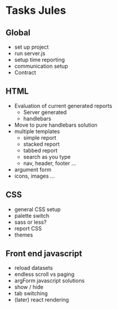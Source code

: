 # Tasks Jules

## Global
- set up project
- run server.js
- setup time reporting
- communication setup
- Contract  

## HTML
- Evaluation of current generated reports
    - Server generated
    - handlebars
- Move to pure handlebars solution 
- multiple templates
    - simple report
    - stacked report
    - tabbed report
    - search as you type
    - nav, header, footer ...
- argument form       
- icons, images ...

## CSS

- general CSS setup
- palette switch
- sass or less?
- report CSS
- themes

## Front end javascript 

- reload datasets
- endless scroll vs paging
- argForm javascript solutions
- show / hide
- tab switching
- (later) react rendering

